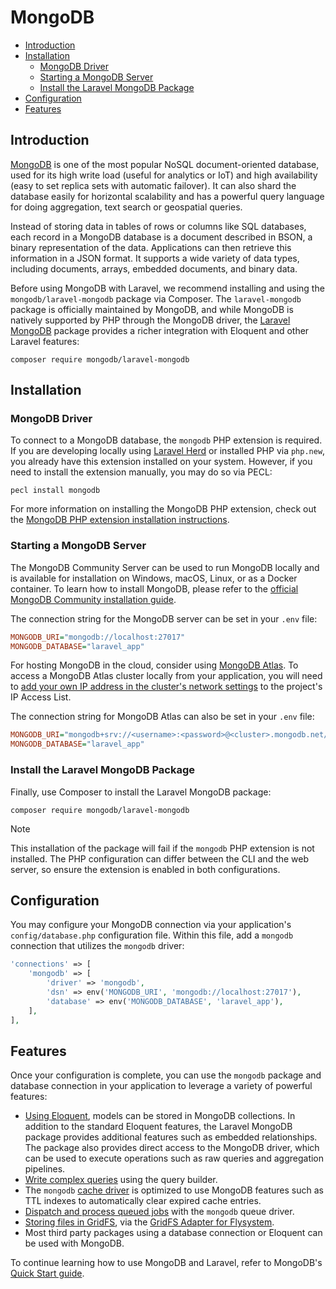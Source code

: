 # MongoDB

- [Introduction](#introduction)
- [Installation](#installation)
    - [MongoDB Driver](#mongodb-driver)
    - [Starting a MongoDB Server](#starting-a-mongodb-server)
    - [Install the Laravel MongoDB Package](#install-the-laravel-mongodb-package)
- [Configuration](#configuration)
- [Features](#features)

<a name="introduction"></a>
## Introduction

[MongoDB](https://www.mongodb.com/resources/products/fundamentals/why-use-mongodb) is one of the most popular NoSQL document-oriented database, used for its high write load (useful for analytics or IoT) and high availability (easy to set replica sets with automatic failover). It can also shard the database easily for horizontal scalability and has a powerful query language for doing aggregation, text search or geospatial queries.

Instead of storing data in tables of rows or columns like SQL databases, each record in a MongoDB database is a document described in BSON, a binary representation of the data. Applications can then retrieve this information in a JSON format. It supports a wide variety of data types, including documents, arrays, embedded documents, and binary data.

Before using MongoDB with Laravel, we recommend installing and using the `mongodb/laravel-mongodb` package via Composer. The `laravel-mongodb` package is officially maintained by MongoDB, and while MongoDB is natively supported by PHP through the MongoDB driver, the [Laravel MongoDB](https://www.mongodb.com/docs/drivers/php/laravel-mongodb/) package provides a richer integration with Eloquent and other Laravel features:

```shell
composer require mongodb/laravel-mongodb
```

<a name="installation"></a>
## Installation

<a name="mongodb-driver"></a>
### MongoDB Driver

To connect to a MongoDB database, the `mongodb` PHP extension is required. If you are developing locally using [Laravel Herd](https://herd.laravel.com) or installed PHP via `php.new`, you already have this extension installed on your system. However, if you need to install the extension manually, you may do so via PECL:

```shell
pecl install mongodb
```

For more information on installing the MongoDB PHP extension, check out the [MongoDB PHP extension installation instructions](https://www.php.net/manual/en/mongodb.installation.php).

<a name="starting-a-mongodb-server"></a>
### Starting a MongoDB Server

The MongoDB Community Server can be used to run MongoDB locally and is available for installation on Windows, macOS, Linux, or as a Docker container. To learn how to install MongoDB, please refer to the [official MongoDB Community installation guide](https://docs.mongodb.com/manual/administration/install-community/).

The connection string for the MongoDB server can be set in your `.env` file:

```ini
MONGODB_URI="mongodb://localhost:27017"
MONGODB_DATABASE="laravel_app"
```

For hosting MongoDB in the cloud, consider using [MongoDB Atlas](https://www.mongodb.com/cloud/atlas).
To access a MongoDB Atlas cluster locally from your application, you will need to [add your own IP address in the cluster's network settings](https://www.mongodb.com/docs/atlas/security/add-ip-address-to-list/) to the project's IP Access List.

The connection string for MongoDB Atlas can also be set in your `.env` file:

```ini
MONGODB_URI="mongodb+srv://<username>:<password>@<cluster>.mongodb.net/<dbname>?retryWrites=true&w=majority"
MONGODB_DATABASE="laravel_app"
```

<a name="install-the-laravel-mongodb-package"></a>
### Install the Laravel MongoDB Package

Finally, use Composer to install the Laravel MongoDB package:

```shell
composer require mongodb/laravel-mongodb
```

> [!NOTE]
> This installation of the package will fail if the `mongodb` PHP extension is not installed. The PHP configuration can differ between the CLI and the web server, so ensure the extension is enabled in both configurations.

<a name="configuration"></a>
## Configuration

You may configure your MongoDB connection via your application's `config/database.php` configuration file. Within this file, add a `mongodb` connection that utilizes the `mongodb` driver:

```php
'connections' => [
    'mongodb' => [
        'driver' => 'mongodb',
        'dsn' => env('MONGODB_URI', 'mongodb://localhost:27017'),
        'database' => env('MONGODB_DATABASE', 'laravel_app'),
    ],
],
```

<a name="features"></a>
## Features

Once your configuration is complete, you can use the `mongodb` package and database connection in your application to leverage a variety of powerful features:

- [Using Eloquent](https://www.mongodb.com/docs/drivers/php/laravel-mongodb/current/eloquent-models/), models can be stored in MongoDB collections. In addition to the standard Eloquent features, the Laravel MongoDB package provides additional features such as embedded relationships. The package also provides direct access to the MongoDB driver, which can be used to execute operations such as raw queries and aggregation pipelines.
- [Write complex queries](https://www.mongodb.com/docs/drivers/php/laravel-mongodb/current/query-builder/) using the query builder.
- The `mongodb` [cache driver](https://www.mongodb.com/docs/drivers/php/laravel-mongodb/current/cache/) is optimized to use MongoDB features such as TTL indexes to automatically clear expired cache entries.
- [Dispatch and process queued jobs](https://www.mongodb.com/docs/drivers/php/laravel-mongodb/current/queues/) with the `mongodb` queue driver.
- [Storing files in GridFS](https://www.mongodb.com/docs/drivers/php/laravel-mongodb/current/filesystems/), via the [GridFS Adapter for Flysystem](https://flysystem.thephpleague.com/docs/adapter/gridfs/).
- Most third party packages using a database connection or Eloquent can be used with MongoDB.

To continue learning how to use MongoDB and Laravel, refer to MongoDB's [Quick Start guide](https://www.mongodb.com/docs/drivers/php/laravel-mongodb/current/quick-start/).
